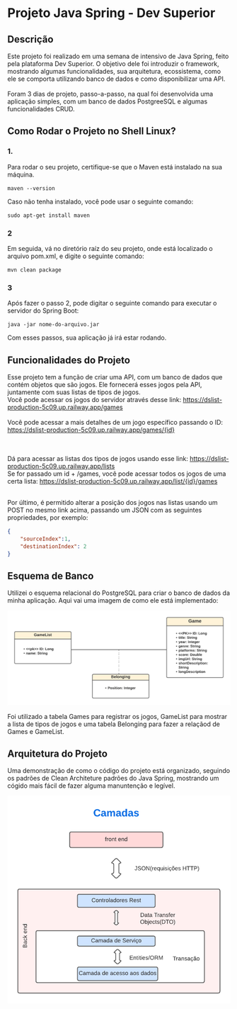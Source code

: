 # Projeto Java Spring - Dev Superior

## Descrição 

Este projeto foi realizado em uma semana de intensivo de Java Spring, feito pela plataforma Dev Superior. O objetivo dele foi introduzir o framework, mostrando algumas funcionalidades, sua arquitetura, ecossistema, como ele se comporta utilizando banco de dados e como disponibilizar uma API.<br><br>
Foram 3 dias de projeto, passo-a-passo, na qual foi desenvolvida uma aplicação simples, com um banco de dados PostgreeSQL e algumas funcionalidades CRUD.

## Como Rodar o Projeto no Shell Linux?

### 1.
Para rodar o seu projeto, certifique-se que o Maven está instalado na sua máquina.

```
maven --version
```

Caso não tenha instalado, você pode usar o seguinte comando: 
```
sudo apt-get install maven
```

### 2 
Em seguida, vá no diretório raíz do seu projeto, onde está localizado o arquivo pom.xml, e digite o seguinte comando:
```
mvn clean package
```
### 3
Após fazer o passo 2, pode digitar o seguinte comando para executar o servidor do Spring Boot:
```
java -jar nome-do-arquivo.jar

```

Com esses passos, sua aplicação já irá estar rodando.


## Funcionalidades do Projeto

Esse projeto tem a função de criar uma API, com um banco de dados que contém objetos que são jogos. Ele fornecerá esses jogos pela API, juntamente com suas listas de tipos de jogos.<br>
Você pode acessar os jogos do servidor através desse link: https://dslist-production-5c09.up.railway.app/games <br>
<br>
Você pode acessar a mais detalhes de um jogo específico passando o ID: https://dslist-production-5c09.up.railway.app/games/{id} 

<br><br>
Dá para acessar as listas dos tipos de jogos usando esse link: https://dslist-production-5c09.up.railway.app/lists <br>
Se for passado um id + /games, você pode acessar todos os jogos de uma certa lista:
https://dslist-production-5c09.up.railway.app/list/{id}/games <br><br>

Por último, é permitido alterar a posição dos jogos nas listas usando um POST no mesmo link acima, passando um JSON com as seguintes propriedades, por exemplo:
``` JSON
{
    "sourceIndex":1,
    "destinationIndex": 2
}
```
## Esquema de Banco

Utilizei o esquema relacional do PostgreSQL para criar o banco de dados da minha aplicação. Aqui vai uma imagem de como ele está implementado:
<br>

<img src="https://github.com/torreslucs23/dslist/blob/main/Esquema.png" alt="Modelo de Domínio Projeto" />

Foi utilizado a tabela Games para registrar os jogos, GameList para mostrar a lista de tipos de jogos e uma tabela Belonging para fazer a relaçãod de Games e GameList.<br>

## Arquitetura do Projeto
Uma demonstração de como o código do projeto está organizado, seguindo os padrões de Clean Architeture padrões do Java Spring, mostrando um cógido mais fácil de fazer alguma manuntenção e legível.

<img src="https://github.com/torreslucs23/dslist/blob/main/Arquitetura.png" alt="Arquitetura Projeto"/>




